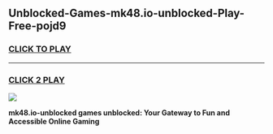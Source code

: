 
## Unblocked-Games-mk48.io-unblocked-Play-Free-pojd9
<h3>
<a href="https://premium76.site?title=mk48.io-unblocked&ref=18A1">CLICK TO PLAY</a></h3>
<hr>

<h3>
<a href="https://premium76.site?title=mk48.io-unblocked&ref=18A1">CLICK 2 PLAY</a>
  
</h3>

<a href="https://premium76.site?title=mk48.io-unblocked&ref=18A1"><img src="https://clearcache.store/games.png"></a>


**mk48.io-unblocked games unblocked: Your Gateway to Fun and Accessible Online Gaming**

